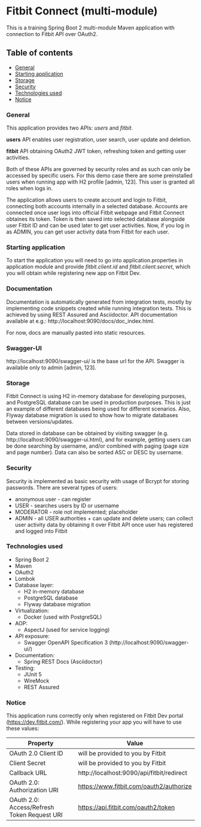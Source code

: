 # Fitbit Connect (multi-module)

This is a training Spring Boot 2 multi-module Maven application with connection to Fitbit API over OAuth2.

## Table of contents

- [General](#general)
- [Starting application](#starting-application)
- [Storage](#storage)
- [Security](#security)
- [Technologies used](#technologies-used)
- [Notice](#notice)

### General

This application provides two APIs: _users_ and _fitbit_.

**users** API enables user registration, user search, user update and deletion.

**fitbit** API obtaining OAuth2 JWT token, refreshing token and getting user activities.

Both of these APIs are governed by security roles and as such can only be accessed by specific users.
For this demo case there are some preinstalled users when running app with H2 profile [admin, 123].
This user is granted all roles when logs in.

The application allows users to create account and login to Fitbit, connecting both accounts internally in a selected
database. Accounts are connected once user logs into official Fitbit webpage and Fitbit Connect obtaines its token. 
Token is then saved into selected database alongside user Fitbit ID and can be used later to get user activities.
Now, if you log in as ADMIN, you can get user activity data from Fitbit for each user.

### Starting application

To start the application you will need to go into application.properties in application module and provide
_fitbit.client.id_ and _fitbit.client.secret_, which you will obtain while registering new app on Fitbit Dev.

### Documentation

Documentation is automatically generated from integration tests, mostly by implementing code snippets created while
running integration tests. This is achieved by using REST Assured and Asciidoctor.
API documentation available at e.g.: http://localhost:9090/docs/doc_index.html.

For now, docs are manually pasted into static resources.

### Swagger-UI

http://localhost:9090/swagger-ui/ is the base url for the API.
Swagger is available only to admin [admin, 123].

### Storage

Fitbit Connect is using H2 in-memory database for developing purposes, and PostgreSQL database can be used in production
purposes. This is just an example of different databases being used for different scenarios.
Also, Flyway database migration is used to show how to migrate databases between versions/updates.

Data stored in database can be obtained by visiting swagger (e.g. http://localhost:9090/swagger-ui.html), and for
example, getting users can be done searching by username, and/or combined with paging (page size and page number).
Data can also be sorted ASC or DESC by username.

### Security

Security is implemented as basic security with usage of Bcrypt for storing passwords. There are several types of users:
 - anonymous user - can register
 - USER - searches users by ID or username 
 - MODERATOR - role not implemented; placeholder
 - ADMIN - all USER authorities + can update and delete users; can collect user activity data by obtaining it 
 over Fitbit API once user has registered and logged into Fitbit
 
### Technologies used

- Spring Boot 2
- Maven
- OAuth2
- Lombok
- Database layer:
    - H2 in-memory database
    - PostgreSQL database
    - Flyway database migration
- Virtualization:
    - Docker (used with PostgreSQL)
- AOP:
    - AspectJ (used for service logging)
- API exposure:
    - Swagger OpenAPI Specification 3 (http://localhost:9090/swagger-ui/)
- Documentation:
    - Spring REST Docs (Asciidoctor)
- Testing:
    - JUnit 5
    - WireMock
    - REST Assured

### Notice

This application runs correctly only when registered on Fitbit Dev portal (https://dev.fitbit.com/).
While registering your app you will have to use these values:

Property | Value
------------ | -------------
OAuth 2.0 Client ID | will be provided to you by Fitbit
Client Secret | will be provided to you by Fitbit
Callback URL | http://localhost:9090/api/fitbit/redirect
OAuth 2.0: Authorization URI | https://www.fitbit.com/oauth2/authorize
OAuth 2.0: Access/Refresh Token Request URI | https://api.fitbit.com/oauth2/token